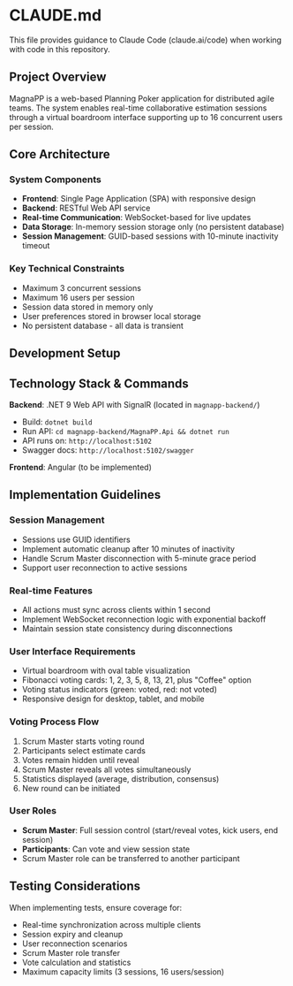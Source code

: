 # CLAUDE.md

This file provides guidance to Claude Code (claude.ai/code) when working with code in this repository.

## Project Overview

MagnaPP is a web-based Planning Poker application for distributed agile teams. The system enables real-time collaborative estimation sessions through a virtual boardroom interface supporting up to 16 concurrent users per session.

## Core Architecture

### System Components
- **Frontend**: Single Page Application (SPA) with responsive design
- **Backend**: RESTful Web API service
- **Real-time Communication**: WebSocket-based for live updates
- **Data Storage**: In-memory session storage only (no persistent database)
- **Session Management**: GUID-based sessions with 10-minute inactivity timeout

### Key Technical Constraints
- Maximum 3 concurrent sessions
- Maximum 16 users per session  
- Session data stored in memory only
- User preferences stored in browser local storage
- No persistent database - all data is transient

## Development Setup

## Technology Stack & Commands

**Backend**: .NET 9 Web API with SignalR (located in `magnapp-backend/`)
- Build: `dotnet build`
- Run API: `cd magnapp-backend/MagnaPP.Api && dotnet run`
- API runs on: `http://localhost:5102`
- Swagger docs: `http://localhost:5102/swagger`

**Frontend**: Angular (to be implemented)

## Implementation Guidelines

### Session Management
- Sessions use GUID identifiers
- Implement automatic cleanup after 10 minutes of inactivity
- Handle Scrum Master disconnection with 5-minute grace period
- Support user reconnection to active sessions

### Real-time Features
- All actions must sync across clients within 1 second
- Implement WebSocket reconnection logic with exponential backoff
- Maintain session state consistency during disconnections

### User Interface Requirements
- Virtual boardroom with oval table visualization
- Fibonacci voting cards: 1, 2, 3, 5, 8, 13, 21, plus "Coffee" option
- Voting status indicators (green: voted, red: not voted)
- Responsive design for desktop, tablet, and mobile

### Voting Process Flow
1. Scrum Master starts voting round
2. Participants select estimate cards
3. Votes remain hidden until reveal
4. Scrum Master reveals all votes simultaneously
5. Statistics displayed (average, distribution, consensus)
6. New round can be initiated

### User Roles
- **Scrum Master**: Full session control (start/reveal votes, kick users, end session)
- **Participants**: Can vote and view session state
- Scrum Master role can be transferred to another participant

## Testing Considerations

When implementing tests, ensure coverage for:
- Real-time synchronization across multiple clients
- Session expiry and cleanup
- User reconnection scenarios
- Scrum Master role transfer
- Vote calculation and statistics
- Maximum capacity limits (3 sessions, 16 users/session)